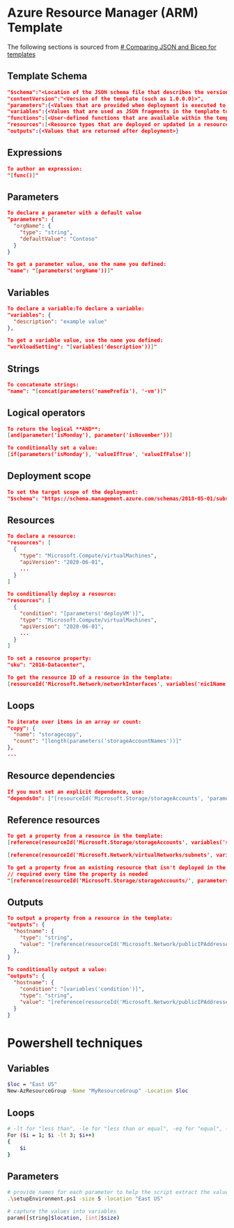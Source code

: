 
# Azure Resource Manager (ARM) Template

The following sections is sourced from [# Comparing JSON and Bicep for templates](https://learn.microsoft.com/en-us/azure/azure-resource-manager/bicep/compare-template-syntax) 

## Template Schema
```json
"$schema":"<Location of the JSON schema file that describes the version of the template language. Use the URL shown in the preceding example>",
"contentVersion":"<Version of the template (such as 1.0.0.0)>",
"parameters":{<Values that are provided when deployment is executed to customize resource deployment>},
"variables":{<Values that are used as JSON fragments in the template to simplify template language expressions>},
"functions":[<User-defined functions that are available within the template>],
"resources":[<Resource types that are deployed or updated in a resource group>],
"outputs":{<Values that are returned after deployment>}
```

## Expressions
```json
To author an expression:
"[func()]"
```

## Parameters
```json
To declare a parameter with a default value
"parameters": {
  "orgName": {
    "type": "string",
    "defaultValue": "Contoso"
  }
}

To get a parameter value, use the name you defined:
"name": "[parameters('orgName'))]"
```

## Variables
```json
To declare a variable:To declare a variable:
"variables": {
  "description": "example value"
},

To get a variable value, use the name you defined:
"workloadSetting": "[variables('description'))]"
```

## Strings
```json
To concatenate strings:
"name": "[concat(parameters('namePrefix'), '-vm')]"
```

## Logical operators
```json
To return the logical **AND**:
[and(parameter('isMonday'), parameter('isNovember'))]

To conditionally set a value:
[if(parameters('isMonday'), 'valueIfTrue', 'valueIfFalse')]
```
## Deployment scope
```json
To set the target scope of the deployment:
"$schema": "https://schema.management.azure.com/schemas/2018-05-01/subscriptionDeploymentTemplate.json#"
```
## Resources
```json
To declare a resource:
"resources": [
  {
    "type": "Microsoft.Compute/virtualMachines",
    "apiVersion": "2020-06-01",
    ...
  }
]

To conditionally deploy a resource:
"resources": [
  {
    "condition": "[parameters('deployVM')]",
    "type": "Microsoft.Compute/virtualMachines",
    "apiVersion": "2020-06-01",
    ...
  }
]

To set a resource property:
"sku": "2016-Datacenter",

To get the resource ID of a resource in the template:
[resourceId('Microsoft.Network/networkInterfaces', variables('nic1Name'))]
```

## Loops
```json
To iterate over items in an array or count:
"copy": {
  "name": "storagecopy",
  "count": "[length(parameters('storageAccountNames'))]"
},
...
```

## Resource dependencies
```json
If you must set an explicit dependence, use:
"dependsOn": ["[resourceId('Microsoft.Storage/storageAccounts', 'parameters('storageAccountName'))]"]
```

## Reference resources
```json
To get a property from a resource in the template:
[reference(resourceId('Microsoft.Storage/storageAccounts', variables('storageAccountName'))).primaryEndpoints.blob]

[reference(resourceId('Microsoft.Network/virtualNetworks/subnets', variables('subnetName'))).properties.addressPrefix]

To get a property from an existing resource that isn't deployed in the template:
// required every time the property is needed
"[reference(resourceId('Microsoft.Storage/storageAccounts/', parameters('storageAccountName')), '2019-06-01').primaryEndpoints.blob]"
```

## Outputs
```json
To output a property from a resource in the template:
"outputs": {
  "hostname": {
    "type": "string",
    "value": "[reference(resourceId('Microsoft.Network/publicIPAddresses', variables('publicIPAddressName'))).dnsSettings.fqdn]"
  },
}

To conditionally output a value:
"outputs": {
  "hostname": {
    "condition": "[variables('condition')]",
    "type": "string",
    "value": "[reference(resourceId('Microsoft.Network/publicIPAddresses', variables('publicIPAddressName'))).dnsSettings.fqdn]"
  }
}
```

# Powershell techniques

## Variables
```bash
$loc = "East US"
New-AzResourceGroup -Name "MyResourceGroup" -Location $loc
```
## Loops
```bash
# -lt for "less than", -le for "less than or equal", -eq for "equal", -ne for not equal"
For ($i = 1; $i -lt 3; $i++)
{
    $i
}
```
## Parameters
```bash
# provide names for each parameter to help the script extract the values
.\setupEnvironment.ps1 -size 5 -location "East US"

# capture the values into variables
param([string]$location, [int]$size)
```